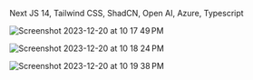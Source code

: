 Next JS 14, Tailwind CSS, ShadCN, Open AI, Azure, Typescript

![Screenshot 2023-12-20 at 10 17 49 PM](https://github.com/itsMohammedNayeem/disney-clone/assets/127741549/df36d6bd-b2b0-494c-9cca-994a8336bbbb)

![Screenshot 2023-12-20 at 10 18 24 PM](https://github.com/itsMohammedNayeem/disney-clone/assets/127741549/e2f5c43d-b5a1-414e-bd4b-d937d5859c5c)

![Screenshot 2023-12-20 at 10 19 38 PM](https://github.com/itsMohammedNayeem/disney-clone/assets/127741549/05c20e70-dd4c-467c-84d5-d173d4ec9e73)
